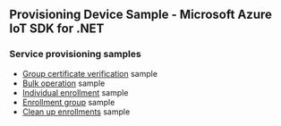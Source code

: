## Provisioning Device Sample - Microsoft Azure IoT SDK for .NET

### Service provisioning samples

- [Group certificate verification][group-cert-sample] sample
- [Bulk operation][bulk-op-sample] sample
- [Individual enrollment][individual-enrollment-sample] sample
- [Enrollment group][enrollment-group-sample] sample
- [Clean up enrollments][clean-up-enrollments-sample] sample

[group-cert-sample]: https://github.com/Azure/azure-iot-sdk-csharp/tree/previews/v2/provisioning/service/samples/how%20to%20guides/GroupCertificateVerificationSample
[bulk-op-sample]: https://github.com/Azure/azure-iot-sdk-csharp/tree/previews/v2/provisioning/service/samples/how%20to%20guides/BulkOperationSample
[individual-enrollment-sample]: https://github.com/Azure/azure-iot-sdk-csharp/tree/previews/v2/provisioning/service/samples/getting%20started/IndividualEnrollmentSample
[enrollment-group-sample]: https://github.com/Azure/azure-iot-sdk-csharp/tree/previews/v2/provisioning/service/samples/getting%20started/EnrollmentGroupSample
[clean-up-enrollments-sample]: https://github.com/Azure/azure-iot-sdk-csharp/tree/previews/v2/provisioning/service/samples/getting%20started/CleanupEnrollmentsSample
